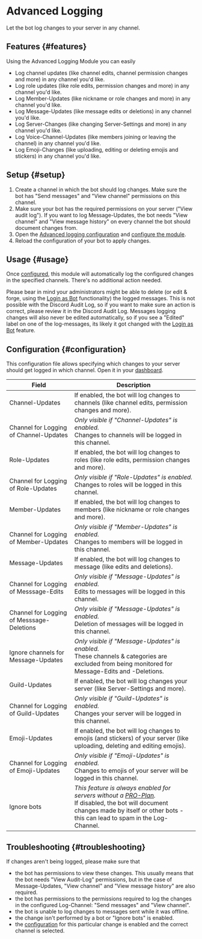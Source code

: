 # Advanced Logging

Let the bot log changes to your server in any channel.

<ModuleOverview moduleName="logging" />

## Features {#features}

Using the Advanced Logging Module you can easily

* Log channel updates (like channel edits, channel permission changes and more) in any channel you'd like.
* Log role updates (like role edits, permission changes and more) in any channel you'd like.
* Log Member-Updates (like nickname or role changes and more) in any channel you'd like.
* Log Message-Updates (like message edits or deletions) in any channel you'd like.
* Log Server-Changes (like changing Server-Settings and more) in any channel you'd like.
* Log Voice-Channel-Updates (like members joining or leaving the channel) in any channel you'd like.
* Log Emoji-Changes (like uploading, editing or deleting emojis and stickers) in any channel you'd like.

## Setup {#setup}

1. Create a channel in which the bot should log changes. Make sure the bot has "Send messages" and "View channel"
   permissions on this channel.
2. Make sure your bot has the required permissions on your server ("View audit log"). If you want to log
   Message-Updates, the bot needs "View channel" and "View message history" on every channel the bot should document
   changes from.
3. Open the [Advanced logging configuration](https://scnx.app/glink?page=bot/configuration?file=logging%7Cconfig)
   and [configure the module](#configuration).
4. Reload the configuration of your bot to apply changes.

## Usage {#usage}

Once [configured](#configuration), this module will automatically log the configured changes in the specified channels.
There's no additional action needed.

Please bear in mind your administrators might be able to delete (or edit & forge, using
the [Login as Bot](./../../login-as-bot) functionality) the logged messages. This is not possible with the Discord Audit
Log, so if you want to make sure an action is correct, please review it in the Discord Audit Log. Messages logging
changes will also never be edited automatically, so if you see a "Edited" label on one of the log-messages, its likely
it got changed with the
[Login as Bot](./../../login-as-bot) feature.

## Configuration {#configuration}

This configuration file allows specifying which changes to your server should get logged in which channel. Open it in
your [dashboard](https://scnx.app/glink?page=bot/configuration?file=logging%7Cconfig).

| Field                                     | Description                                                                                                                                                                                                                              |
|-------------------------------------------|------------------------------------------------------------------------------------------------------------------------------------------------------------------------------------------------------------------------------------------|
| Channel-Updates                           | If enabled, the bot will log changes to channels (like channel edits, permission changes and more).                                                                                                                                      |
| Channel for Logging of Channel-Updates    | <i>Only visible if "Channel-Updates" is enabled.</i><br/>Changes to channels will be logged in this channel.                                                                                                                             |
| Role-Updates                              | If enabled, the bot will log changes to roles (like role edits, permission changes and more).                                                                                                                                            |
| Channel for Logging of Role-Updates       | <i>Only visible if "Role-Updates" is enabled.</i><br/>Changes to roles will be logged in this channel.                                                                                                                                   |
| Member-Updates                            | If enabled, the bot will log changes to members (like nickname or role changes and more).                                                                                                                                                |
| Channel for Logging of Member-Updates     | <i>Only visible if "Member-Updates" is enabled.</i><br/>Changes to members will be logged in this channel.                                                                                                                               |
| Message-Updates                           | If enabled, the bot will log changes to message (like edits and deletions).                                                                                                                                                              |
| Channel for Logging of Messsage-Edits     | <i>Only visible if "Message-Updates" is enabled.</i><br/>Edits to messages will be logged in this channel.                                                                                                                               |
| Channel for Logging of Messsage-Deletions | <i>Only visible if "Message-Updates" is enabled.</i><br/>Deletion of messages will be logged in this channel.                                                                                                                            |
| Ignore channels for Message-Updates       | <i>Only visible if "Message-Updates" is enabled.</i><br/>These channels & categories are excluded from being monitored for Message-Edits and -Deletions.                                                                                 |
| Guild-Updates                             | If enabled, the bot will log changes your server (like Server-Settings and more).                                                                                                                                                        |
| Channel for Logging of Guild-Updates      | <i>Only visible if "Guild-Updates" is enabled.</i><br/>Changes your server will be logged in this channel.                                                                                                                               |
| Emoji-Updates                             | If enabled, the bot will log changes to emojis (and stickers) of your server (like uploading, deleting and editing emojis).                                                                                                              |
| Channel for Logging of Emoji-Updates      | <i>Only visible if "Emoji-Updates" is enabled.</i><br/>Changes to emojis of your server will be logged in this channel.                                                                                                                  |
| Ignore bots                               | <i>This feature is always enabled for servers without a <a href="./../../../scnx/guilds/plans">PRO-Plan</a>.</i><br/>If disabled, the bot will document changes made by itself or other bots - this can lead to spam in the Log-Channel. |

## Troubleshooting {#troubleshooting}

If changes aren't being logged, please make sure that

* the bot has permissions to view these changes. This usually means that the bot needs "View Audit-Log" permissions, but
  in the case of Message-Updates, "View channel" and "View message history" are also required.
* the bot has permissions to the permissions required to log the changes in the configured Log-Channel: "Send messages"
  and "View channel".
* the bot is unable to log changes to messages sent while it was offline.
* the change isn't performed by a bot or "Ignore bots" is enabled.
* the [configuration](#configuration) for this particular change is enabled and the correct channel is selected.